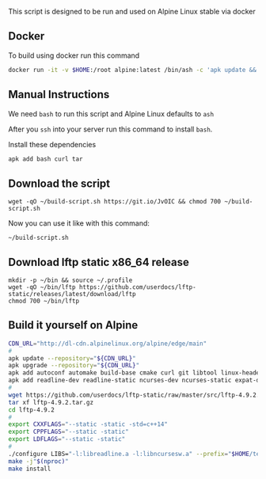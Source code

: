 
This script is designed to be run and used on Alpine Linux stable via docker
## Docker

To build using docker run this command

```bash
docker run -it -v $HOME:/root alpine:latest /bin/ash -c 'apk update && apk add bash curl tar && cd && curl -sL git.io/JvOIC | bash -s all'
```

## Manual Instructions

We need `bash` to run this script and Alpine Linux defaults to `ash`

After you `ssh` into your server run this command to install `bash`.

Install these dependencies

~~~bash
apk add bash curl tar
~~~

## Download the script

~~~
wget -qO ~/build-script.sh https://git.io/JvOIC && chmod 700 ~/build-script.sh
~~~

Now you can use it like with this command:

~~~
~/build-script.sh
~~~


## Download lftp static x86_64 release

~~~
mkdir -p ~/bin && source ~/.profile
wget -qO ~/bin/lftp https://github.com/userdocs/lftp-static/releases/latest/download/lftp
chmod 700 ~/bin/lftp
~~~

## Build it yourself on Alpine

```bash
CDN_URL="http://dl-cdn.alpinelinux.org/alpine/edge/main"
#
apk update --repository="${CDN_URL}"
apk upgrade --repository="${CDN_URL}"
apk add autoconf automake build-base cmake curl git libtool linux-headers perl pkgconf python3 python3-dev re2c tar --repository="${CDN_URL}"
apk add readline-dev readline-static ncurses-dev ncurses-static expat-dev expat-static libunistring-dev libunistring-static gettext-dev gettext-static zlib-dev zlib-static libidn-dev openssl-dev openssl-libs-static --repository="${CDN_URL}"
#
wget https://github.com/userdocs/lftp-static/raw/master/src/lftp-4.9.2.tar.gz
tar xf lftp-4.9.2.tar.gz
cd lftp-4.9.2
#
export CXXFLAGS="--static -static -std=c++14"
export CPPFLAGS="--static -static"
export LDFLAGS="--static -static"
#
./configure LIBS="-l:libreadline.a -l:libncursesw.a" --prefix="$HOME/test" --with-openssl --without-gnutls --enable-static --enable-threads=posix
make -j"$(nproc)"
make install
```